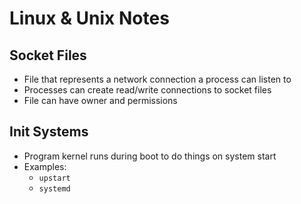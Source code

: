 # Linux & Unix Notes

## Socket Files

* File that represents a network connection a process can listen to
* Processes can create read/write connections to socket files
* File can have owner and permissions

## Init Systems

* Program kernel runs during boot to do things on system start
* Examples:
  * `upstart`
  * `systemd`
